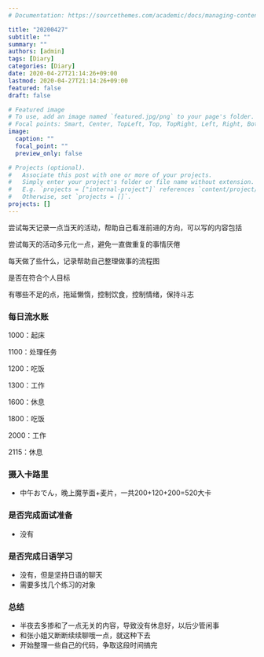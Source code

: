 ```yaml
---
# Documentation: https://sourcethemes.com/academic/docs/managing-content/

title: "20200427"
subtitle: ""
summary: ""
authors: [admin]
tags: [Diary]
categories: [Diary]
date: 2020-04-27T21:14:26+09:00
lastmod: 2020-04-27T21:14:26+09:00
featured: false
draft: false

# Featured image
# To use, add an image named `featured.jpg/png` to your page's folder.
# Focal points: Smart, Center, TopLeft, Top, TopRight, Left, Right, BottomLeft, Bottom, BottomRight.
image:
  caption: ""
  focal_point: ""
  preview_only: false

# Projects (optional).
#   Associate this post with one or more of your projects.
#   Simply enter your project's folder or file name without extension.
#   E.g. `projects = ["internal-project"]` references `content/project/deep-learning/index.md`.
#   Otherwise, set `projects = []`.
projects: []
---
```


尝试每天记录一点当天的活动，帮助自己看准前进的方向，可以写的内容包括

尝试每天的活动多元化一点，避免一直做重复的事情厌倦

每天做了些什么，记录帮助自己整理做事的流程图

是否在符合个人目标

有哪些不足的点，拖延懒惰，控制饮食，控制情绪，保持斗志

### 每日流水账

1000：起床

1100：处理任务

1200：吃饭

1300：工作

1600：休息

1800：吃饭

2000：工作

2115：休息

### 摄入卡路里

- 中午おでん，晚上魔芋面+麦片，一共200+120+200=520大卡

### 是否完成面试准备

- 没有

### 是否完成日语学习

- 没有，但是坚持日语的聊天
- 需要多找几个练习的对象

### 总结

- 半夜去多掺和了一点无关的内容，导致没有休息好，以后少管闲事
- 和张小姐又断断续续聊哦一点，就这种下去
- 开始整理一些自己的代码，争取这段时间搞完
